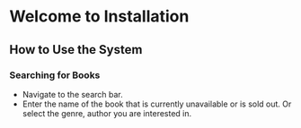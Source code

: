 # Welcome to Installation

## How to Use the System
### Searching for Books
- Navigate to the search bar.
- Enter the name of the book that is currently unavailable or is sold out. Or select the genre, author you are interested in.